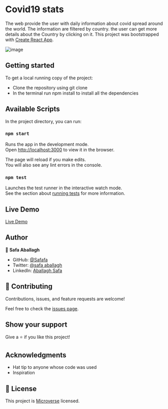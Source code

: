 # Covid19 stats
The web provide the user with daily information about covid spread around the world. The information are filtered by country. the user can get more details about the Country by clicking on it.
This project was bootstrapped with [Create React App](https://github.com/facebook/create-react-app).

![image](https://user-images.githubusercontent.com/43698511/137317616-82f7e1a9-fc8c-44d4-a030-6d13d6166edb.png)

## Getting started 
 To get a local running copy of the project:
 
 - Clone the repository using git clone
 - In the terminal run npm install to install all the dependencies


## Available Scripts

In the project directory, you can run:

### `npm start`

Runs the app in the development mode.\
Open [http://localhost:3000](http://localhost:3000) to view it in the browser.

The page will reload if you make edits.\
You will also see any lint errors in the console.

### `npm test`

Launches the test runner in the interactive watch mode.\
See the section about [running tests](https://facebook.github.io/create-react-app/docs/running-tests) for more information.


## Live Demo
[Live Demo](https://wonderful-turing-57b85e.netlify.app/)

## Author

👤 **Safa Aballagh**

- GitHub: [@Safafa](https://github.com/safafa)
- Twitter: [@safa aballagh](https://twitter.com/Aballagh_S)
- LinkedIn: [Aballagh Safa](https://www.linkedin.com/in/aballaghsafa/)


## 🤝 Contributing

Contributions, issues, and feature requests are welcome!

Feel free to check the [issues page](https://github.com/safafa/react-capstone/issues).

## Show your support

Give a ⭐️ if you like this project!

## Acknowledgments

- Hat tip to anyone whose code was used
- Inspiration

## 📝 License

This project is [Microverse](https://www.microverse.org/) licensed.
